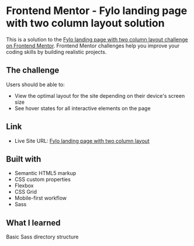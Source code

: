 # Frontend Mentor - Fylo landing page with two column layout solution

This is a solution to the [Fylo landing page with two column layout challenge on Frontend Mentor](https://www.frontendmentor.io/challenges/fylo-landing-page-with-two-column-layout-5ca5ef041e82137ec91a50f5). Frontend Mentor challenges help you improve your coding skills by building realistic projects. 

## The challenge

Users should be able to:

- View the optimal layout for the site depending on their device's screen size
- See hover states for all interactive elements on the page

## Link

- Live Site URL: [Fylo landing page with two column layout](https://mccoyweb.github.io/fe-mentor/2-2-fylo-landing-page-two-column-main/)

## Built with

- Semantic HTML5 markup
- CSS custom properties
- Flexbox
- CSS Grid
- Mobile-first workflow
- Sass

## What I learned

Basic Sass directory structure



